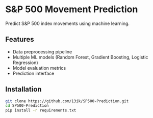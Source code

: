 # S&P 500 Movement Prediction

Predict S&P 500 index movements using machine learning.

## Features
- Data preprocessing pipeline
- Multiple ML models (Random Forest, Gradient Boosting, Logistic Regression)
- Model evaluation metrics
- Prediction interface

## Installation
```bash
git clone https://github.com/13ik/SP500-Prediction.git
cd SP500-Prediction
pip install -r requirements.txt
